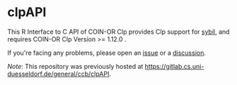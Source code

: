 # clpAPI

This R Interface to C API of COIN-OR Clp provides Clp support for [sybil](https://github.com/SysBioChalmers/sybil), and requires COIN-OR Clp Version >= 1.12.0 .

If you're facing any problems, please open an [issue](https://github.com/SysBioChalmers/sybil-clpAPI/issues/new) or a [discussion](https://github.com/SysBioChalmers/sybil-clpAPI/discussions/new).

_Note_: This repository was previously hosted at https://gitlab.cs.uni-duesseldorf.de/general/ccb/clpAPI.